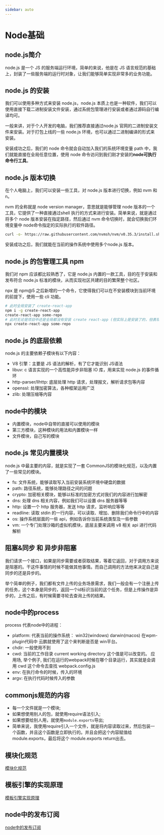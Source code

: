 ```yaml
---
sidebar: auto
---
```


# Node基础

## node.js简介
node.js 是⼀个 JS 的服务端运⾏环境，简单的来说，他是在 JS 语⾔规范的基础上，封装了⼀些服务端的运⾏时对象，让我们能够简单实现⾮常多的业务功能。


## node.js 的安装
我们可以使⽤多种⽅式来安装 node.js，node.js 本质上也是⼀种软件，我们可以使⽤直接下载⼆进制安装⽂件安装，通过系统包管理进⾏安装或者通过源码⾃⾏编译均可。

⼀般来讲，对于个⼈开发的电脑，我们推荐直接通过node.js 官⽹的⼆进制安装⽂件来安装。对于打包上线的⼀些 node.js 环境，也可以通过⼆进制编译的形式来安装。

安装成功之后，我们的 node 命令就会⾃动加⼊我们的系统环境变量 path 中，我们就能直接在全局任意位置，使⽤ node 命令访问到我们刚才安装的**node可执⾏命令⾏⼯具**。

## node.js 版本切换
在个⼈电脑上，我们可以安装⼀些⼯具，对 node.js 版本进⾏切换，例如 nvm 和 n。

nvm 的全称就是 node version manager，意思就是能够管理 node 版本的⼀个⼯具，它提供了⼀种直接通过shell 执⾏的⽅式来进⾏安装。简单来说，就是通过将多个 node 版本安装在指定路径，然后通过 nvm 命令切换时，就会切换我们环境变量中 node命令指定的实际执⾏的软件路径。

```bash
curl -o- https://raw.githubusercontent.com/nvmsh/nvm/v0.35.3/install.sh | bash
```
安装成功之后，我们就能在当前的操作系统中使⽤多个node.js 版本。

## node.js 的包管理⼯具 npm
我们对 npm 应该都⽐较熟悉了，它是 node.js 内置的⼀款⼯具，⽬的在于安装和发布符合 node.js 标准的模块，从⽽实现社区共建的⽬的繁荣整个社区。

npx 是 npm@5 之后新增的⼀个命令，它使得我们可以在不安装模块到当前环境的前提下，使⽤⼀些 cli 功能。

```bash
# 此时全局安装了 create-react-app
npm i -g create-react-app
create-react-app some-repo
# 此时⽆论是项⽬中还是全局都没有安装 create react-app (但实际上是安装了的，但表现确实像没有安装)
npx create-react-app some-repo
```

## node.js 的底层依赖

node.js 的主要依赖⼦模块有以下内容：
- V8 引擎：主要是 JS 语法的解析，有了它才能识别 JS语法
- libuv: c 语⾔实现的⼀个⾼性能异步⾮阻塞 IO 库，⽤来实现 node.js 的事件循环
- http-parser/llhttp: 底层处理 http 请求，处理报⽂，解析请求包等内容
- openssl: 处理加密算法，各种框架运⽤⼴泛
- zlib: 处理压缩等内容

## node中的模块
- 内置模块，node中自带的直接可以使用的模块
- 第三方模块，这种模块的用法和内置模块一样
- 文件模块，自己写的模块

## node.js 常⻅内置模块
node.js 中最主要的内容，就是实现了⼀套 CommonJS的模块化规范，以及内置了⼀些常⻅的模块。

- fs: ⽂件系统，能够读取写⼊当前安装系统环境中硬盘的数据
- path: 路径系统，能够处理路径之间的问题
- crypto: 加密相关模块，能够以标准的加密⽅式对我们的内容进⾏加解密
- dns: 处理 dns 相关内容，例如我们可以设置 dns 服务器等等
- http: 设置⼀个 http 服务器，发送 http 请求，监听响应等等
- readline: 读取 stdin 的⼀⾏内容，可以读取、增加、删除我们命令⾏中的内容
- os: 操作系统层⾯的⼀些 api，例如告诉你当前系统类型及⼀些参数
- vm: ⼀个专⻔处理沙箱的虚拟机模块，底层主要来调⽤ v8 相关 api 进⾏代码解析

## 阻塞&同步 和 异步非阻塞
我们请求一个接口，如果是同步需要或者获取结果，等着它返回，对于调用方来说是阻塞的。干这件事情的时候不能做其他事情。而自己调用的方法他来决定自己是同步的还是异步的。

举个简单的例子，我们都有文件上传的业务场景需求，我们一般会有一个注册上传的任务，这个本身是同步的，返回一个id标识当前的这个任务，但是上传操作是异步的，上传之后，有时候需要寻轮去查询上传的结果。

## node中的process
process 代表node中的进程：
- platform: 代表当前的操作系统： win32(windows)  darwin(macos)
  在wpm-plugin代码中 云鹏就使用了这个来判断是否是 win平台。
- chdir: 一般使用不到
- cwd: 当前的工作目录 current working directory 这个值是可以改变的。
  应用场, 举个例子, 我们在运行的webpack时候在哪个目录运行，其实就是会调用 cwd 这个命令去查找 webpack.config.js 
- env: 在执行命令的时候，传入的环境
- argv: 在执行代码时候传入的参数

## commonjs规范的内容
- 每一个文件就是一个模块;
- 如果想使用别人的包，就使用require语法引入;
- 如果想要给别人用，就使用`module.exports`导出;
- 简单来说，我使用require引入一个文件，就是将内容读取过来，然后包装一个函数，并且这个函数是立即执行的。并且会把这个内容赋值给module.exports，最后将这个 module.exports return出去。

## 模块化规范
[模块化规范](../module/README.md)

<!-- ## 文章列表 -->
<!-- [child_process模块](../docs/child_process.md) -->

## 模板引擎的实现原理
[模板引擎实现原理](../docs/模板引擎.md)

## node中的发布订阅
[node中的发布订阅](../docs/node中的发布订阅.md)